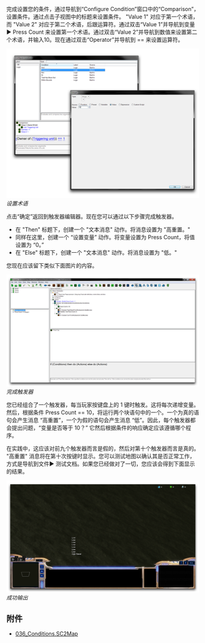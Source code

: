 完成设置您的条件，通过导航到“Configure Condition”窗口中的“Comparison”，设置条件。通过点击子视图中的标题来设置条件。 "Value 1" 对应于第一个术语，而 "Value 2" 对应于第二个术语，后跟运算符。通过双击“Value 1”并导航到变量▶︎ Press Count 来设置第一个术语。通过双击“Value 2”并导航到数值来设置第二个术语，并输入10。现在通过双击“Operator”并导航到 == 来设置运算符。

[![设置术语](./resources/036_Conditions4.png)](./resources/036_Conditions4.png)
*设置术语*

点击“确定”返回到触发器编辑器。现在您可以通过以下步骤完成触发器。

  - 在 "Then" 标题下，创建一个 "文本消息" 动作。将消息设置为 "高重置。"
  - 同样在这里，创建一个 “设置变量” 动作。将变量设置为 Press Count，将值设置为 “0。”
  - 在 "Else" 标题下，创建一个 "文本消息" 动作。将消息设置为 "低。"

您现在应该留下类似下面图片的内容。

[![完成触发器](./resources/036_Conditions5.png)](./resources/036_Conditions5.png)
*完成触发器*

您已经组合了一个触发器，每当玩家按键盘上的 1 键时触发。这将每次递增变量。然后，根据条件 Press Count == 10，将运行两个块语句中的一个。一个为真的语句会产生消息 “高重置”，一个为假的语句会产生消息 “低”。因此，每个触发器都会提出问题，“变量是否等于 10？” 它然后根据条件的响应确定应该遵循哪个程序。

在实践中，这应该对前九个触发器而言是假的，然后对第十个触发器而言是真的。 "高重置" 消息将在第十次按键时显示。您可以测试地图以确认其是否正常工作，方式是导航到文件▶︎ 测试文档。如果您已经做对了一切，您应该会得到下面显示的结果。

[![成功输出](./resources/036_Conditions6.png)](./resources/036_Conditions6.png)
*成功输出*

## 附件

 * [036_Conditions.SC2Map](./maps/036_Conditions.SC2Map)